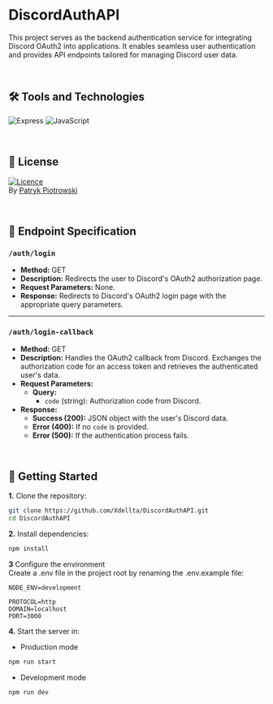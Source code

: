 # DiscordAuthAPI
This project serves as the backend authentication service for integrating Discord OAuth2 into applications. It enables seamless user authentication and provides API endpoints tailored for managing Discord user data.

<br>

## 🛠️ Tools and Technologies
![Express](https://img.shields.io/badge/Express%20js-000000?style=for-the-badge&logo=express&logoColor=white)
![JavaScript](https://img.shields.io/badge/JavaScript-F7DF1E?style=for-the-badge&logo=javascript&logoColor=black)

<br>

## 📜 License
[![Licence](https://img.shields.io/github/license/Ileriayo/markdown-badges?style=for-the-badge)](./LICENSE)<br>
By [Patryk Piotrowski](https://github.com/Xdellta)

<br>

## 📌 Endpoint Specification
### `/auth/login`
- **Method:** GET
- **Description:** Redirects the user to Discord's OAuth2 authorization page.
- **Request Parameters:** None.
- **Response:** Redirects to Discord's OAuth2 login page with the appropriate query parameters.

---

### `/auth/login-callback`
- **Method:** GET
- **Description:** Handles the OAuth2 callback from Discord. Exchanges the authorization code for an access token and retrieves the authenticated user's data.
- **Request Parameters:**
  - **Query:**
    - `code` (string): Authorization code from Discord.
- **Response:**
  - **Success (200):** JSON object with the user's Discord data.
  - **Error (400):** If no `code` is provided.
  - **Error (500):** If the authentication process fails.


<br>

## 🚀 Getting Started
**1.** Clone the repository:
```sh
git clone https://github.com/Xdellta/DiscordAuthAPI.git
cd DiscordAuthAPI
```

**2.** Install dependencies:
```sh
npm install
```

**3** Configure the environment<br>
Create a .env file in the project root by renaming the .env.example file:
```env
NODE_ENV=development

PROTOCOL=http
DOMAIN=localhost
PORT=3000
```

**4.** Start the server in:<br>
- Production mode
```sh
npm run start
```
- Development mode
```sh
npm run dev
```